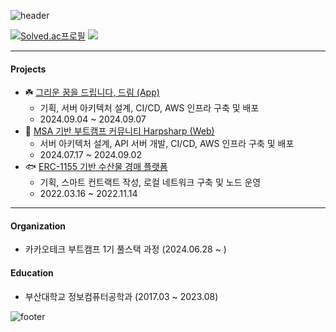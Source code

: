 ![header](https://capsule-render.vercel.app/api?type=waving&color=ffd20a&height=100&section=header&text=mango&fontColor=f5f5f2&fontSize=90)

[![Solved.ac프로필](http://mazassumnida.wtf/api/v2/generate_badge?boj=mng051)](https://solved.ac/mng051)
<img src="http://mazandi.herokuapp.com/api?handle=mng051&theme=warm"/>

----

#### Projects
- ☘️ [그리운 꿈을 드립니다, 드림 (App)](https://github.com/KakaoTech-Hackathon-Dream)
  - 기획, 서버 아키텍처 설계, CI/CD, AWS 인프라 구축 및 배포
  - 2024.09.04 ~ 2024.09.07
- 🦭 [MSA 기반 부트캠프 커뮤니티 Harpsharp (Web)](https://github.com/2024KBC10/HarpSharp_SERVER)
  - 서버 아키텍처 설계, API 서버 개발, CI/CD, AWS 인프라 구축 및 배포
  - 2024.07.17 ~ 2024.09.02
- 🐟 [ERC-1155 기반 수산물 경매 플랫폼](https://github.com/mng990/ethereum_FisheriesMarket)
  - 기획, 스마트 컨트랙트 작성, 로컬 네트워크 구축 및 노드 운영
  - 2022.03.16 ~ 2022.11.14

----

#### Organization
- 카카오테크 부트캠프 1기 풀스택 과정 (2024.06.28 ~ )
#### Education
- 부산대학교 정보컴퓨터공학과 (2017.03 ~ 2023.08) 

![footer](https://capsule-render.vercel.app/api?type=waving&color=ffd20a&height=100&section=footer)
